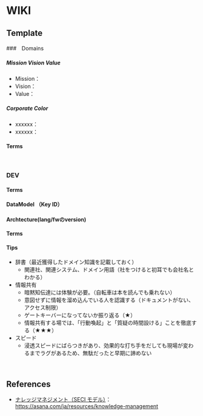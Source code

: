# WIKI

## Template

###　Domains
##### Mission Vision Value
- Mission：
- Vision：
- Value：

##### Corporate Color 
- xxxxxx：
- xxxxxx：

#### Terms

<br>

### DEV

#### Terms

#### DataModel （Key ID）

#### Archtecture(lang/fwのversion)

#### Terms

#### Tips
- 辞書（最近獲得したドメイン知識を記載しておく）
    - 関連社、関連システム、ドメイン用語（社をつけると初耳でも会社名とわかる）
- 情報共有
    - 暗黙知伝達には体験が必要。（自転車は本を読んでも乗れない）
    - 意図せずに情報を溜め込んでいる人を認識する（ドキュメントがない、アクセス制限）
    - ゲートキーバーになってないか振り返る（★）
    - 情報共有する場では、「行動喚起」と「質疑の時間設ける」ことを徹底する（★★★）
- スピード
  - 浸透スピードにばらつきがあり、効果的な打ち手をだしても現場が変わるまでラグがあるため、無駄だったと早期に諦めない

<br>

## References
- [ナレッジマネジメント（SECI モデル）](https://asana.com/ja/resources/knowledge-management)：https://asana.com/ja/resources/knowledge-management
